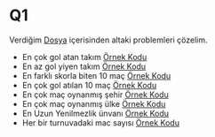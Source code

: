 # Q1

Verdiğim [Dosya](results.csv) içerisinden altaki problemleri çözelim.

* En çok gol atan takım [Örnek Kodu](q1.py)
* En az gol yiyen takım [Örnek Kodu](q2.py)
* En farklı skorla biten 10 maç [Örnek Kodu](q3.py)
* En çok gol atılan 10 maç [Örnek Kodu](q4.py)
* En çok maç oynanmış şehir [Örnek Kodu](q5.py)
* En çok maç oynanmış ülke [Örnek Kodu](q6.py)
* En Uzun Yenilmezlik ünvanı [Örnek Kodu](q7.py)
* Her bir turnuvadaki mac sayısı [Örnek Kodu](q8.py)
